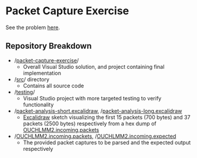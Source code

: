 # Packet Capture Exercise

See the problem [here](/PROBLEM.md).

## Repository Breakdown

- /[packet-capture-exercise](packet-capture-exercise)/
  - Overall Visual Studio solution, and project containing final implementation
- /[src](src)/ directory
  - Contains all source code
- /[testing](testing)/
  - Visual Studio project with more targeted testing to verify functionality
- /[packet-analysis-short.excalidraw](incoming-packets-analysis.excalidraw), /[packet-analysis-long.excalidraw](incoming-packets-analysis.excalidraw)
  - [Excalidraw](https://excalidraw.com/) sketch visualizing the first 15 packets (700 bytes) and 37 packets (2500 bytes) respectively from a hex dump of [OUCHLMM2.incoming.packets](OUCHLMM2.incoming.packets)
- /[OUCHLMM2.incoming.packets](OUCHLMM2.incoming.packets), /[OUCHLMM2.incoming.expected](OUCHLMM2.incoming.expected)
  - The provided packet captures to be parsed and the expected output respectively
